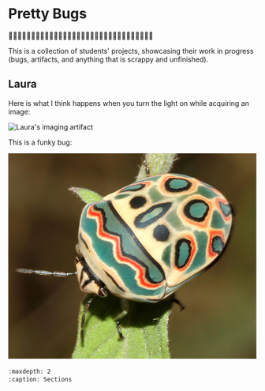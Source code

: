 # Pretty Bugs 

🐛✨🐛✨🐛✨🐛✨🐛✨🐛✨🐛✨🐛✨🐛✨🐛✨🐛✨🐛✨🐛✨🐛✨🐛✨🐛✨

This is a collection of students' projects, showcasing their work in progress (bugs, artifacts, and anything that is scrappy and unfinished). 

## Laura
Here is what I think happens when you turn the light on while acquiring an image:

![Laura's imaging artifact](_static/laura_imaging_artifact.png)


This is a funky bug:

![This is a funky bug](_static/Picasso_Bug.png)

```{toctree}
:maxdepth: 2
:caption: Sections

```
